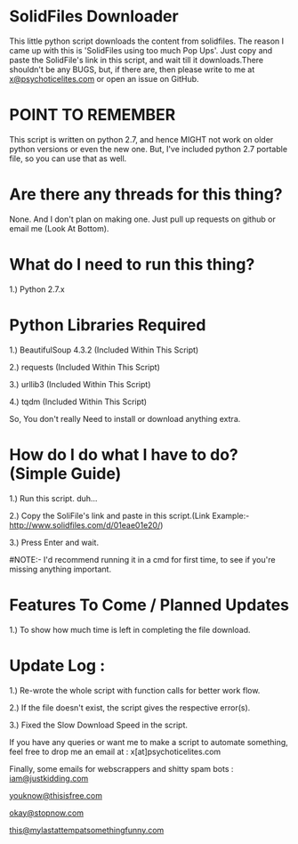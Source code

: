 # SolidFiles Downloader
This little python script downloads the content from solidfiles. The reason I came up with this is 'SolidFiles using too much Pop Ups'. Just copy and paste the SolidFile's link in this script, and wait till it downloads.There shouldn't be any BUGS, but, if there are, then please write to me at x@psychoticelites.com or open an issue on GitHub.


# POINT TO REMEMBER

This script is written on python 2.7, and hence MIGHT not work on older python versions or even the new one. But, I've included python 2.7 portable file, so you can use that as well.



# Are there any threads for this thing?

None. And I don't plan on making one. Just pull up requests on github or email me (Look At Bottom).


# What do I need to run this thing?

1.) Python 2.7.x

# Python Libraries Required

1.) BeautifulSoup 4.3.2 (Included Within This Script)

2.) requests (Included Within This Script)

3.) urllib3 (Included Within This Script)

4.) tqdm (Included Within This Script)

So, You don't really Need to install or download anything extra.


# How do I do what I have to do? (Simple Guide)

1.) Run this script. duh...

2.) Copy the SoliFile's link and paste in this script.(Link Example:- http://www.solidfiles.com/d/01eae01e20/)

3.) Press Enter and wait.

#NOTE:- I'd recommend running it in a cmd for first time, to see if you're missing anything important.


# Features To Come / Planned Updates

1.) To show how much time is left in completing the file download.


# Update Log :

1.) Re-wrote the whole script with function calls for better work flow.

2.) If the file doesn't exist, the script gives the respective error(s).

3.) Fixed the Slow Download Speed in the script.


If you have any queries or want me to make a script to automate something, feel free to drop me an email at :
x[at]psychoticelites.com

Finally, some emails for webscrappers and shitty spam bots :
iam@justkidding.com

youknow@thisisfree.com

okay@stopnow.com

this@mylastattempatsomethingfunny.com